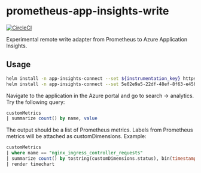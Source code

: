 # prometheus-app-insights-write

[![CircleCI](https://circleci.com/gh/alexeldeib/prometheus-app-insights-write.svg?style=svg)](https://circleci.com/gh/alexeldeib/prometheus-app-insights-write)

Experimental remote write adapter from Prometheus to Azure Application Insights.

## Usage

```bash
helm install -n app-insights-connect --set ${instrumentation_key} https://github.com/alexeldeib/prometheus-app-insights-write/releases/download/${VERSION}/prometheus-app-insights-write-${VERSION}.tgz>
helm install -n app-insights-connect --set 5e02e9a5-22df-48ef-8f63-e45bbb63de60 https://github.com/alexeldeib/prometheus-app-insights-write/releases/download/1.0.0-alpha/prometheus-app-insights-write-1.0.0-alpha.tgz # For example
```

Navigate to the application in the Azure portal and go to search -> analytics. Try the following query:

```sql
customMetrics
| summarize count() by name, value
```

The output should be a list of Prometheus metrics. Labels from Prometheus metrics will be attached as customDimensions. Example:

```sql
customMetrics
| where name == "nginx_ingress_controller_requests"
| summarize count() by tostring(customDimensions.status), bin(timestamp, 1h) 
| render timechart
```

